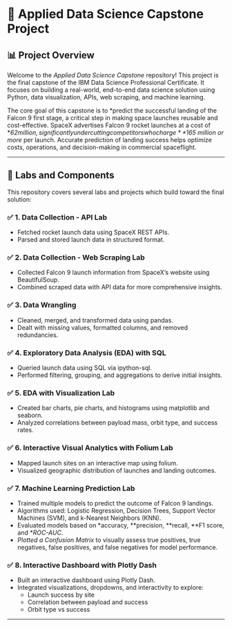 # 🚀 Applied Data Science Capstone Project

## 📊 Project Overview

Welcome to the *Applied Data Science Capstone* repository! This project is the final capstone of the IBM Data Science Professional Certificate. It focuses on building a real-world, end-to-end data science solution using Python, data visualization, APIs, web scraping, and machine learning.

The core goal of this capstone is to *predict the successful landing of the Falcon 9 first stage, a critical step in making space launches reusable and cost-effective. SpaceX advertises Falcon 9 rocket launches at a cost of **$62 million, significantly undercutting competitors who charge **$165 million or more* per launch. Accurate prediction of landing success helps optimize costs, operations, and decision-making in commercial spaceflight.

---

## 🧪 Labs and Components

This repository covers several labs and projects which build toward the final solution:

### ✅ 1. Data Collection - API Lab
- Fetched rocket launch data using SpaceX REST APIs.
- Parsed and stored launch data in structured format.

### ✅ 2. Data Collection - Web Scraping Lab
- Collected Falcon 9 launch information from SpaceX’s website using BeautifulSoup.
- Combined scraped data with API data for more comprehensive insights.

### ✅ 3. Data Wrangling
- Cleaned, merged, and transformed data using pandas.
- Dealt with missing values, formatted columns, and removed redundancies.

### ✅ 4. Exploratory Data Analysis (EDA) with SQL
- Queried launch data using SQL via ipython-sql.
- Performed filtering, grouping, and aggregations to derive initial insights.

### ✅ 5. EDA with Visualization Lab
- Created bar charts, pie charts, and histograms using matplotlib and seaborn.
- Analyzed correlations between payload mass, orbit type, and success rates.

### ✅ 6. Interactive Visual Analytics with Folium Lab
- Mapped launch sites on an interactive map using folium.
- Visualized geographic distribution of launches and landing outcomes.

### ✅ 7. Machine Learning Prediction Lab
- Trained multiple models to predict the outcome of Falcon 9 landings.
- Algorithms used: Logistic Regression, Decision Trees, Support Vector Machines (SVM), and k-Nearest Neighbors (KNN).
- Evaluated models based on *accuracy, **precision, **recall, **F1 score, and **ROC-AUC*.
- *Plotted a Confusion Matrix* to visually assess true positives, true negatives, false positives, and false negatives for model performance.

### ✅ 8. Interactive Dashboard with Plotly Dash
- Built an interactive dashboard using Plotly Dash.
- Integrated visualizations, dropdowns, and interactivity to explore:
  - Launch success by site
  - Correlation between payload and success
  - Orbit type vs success

---
